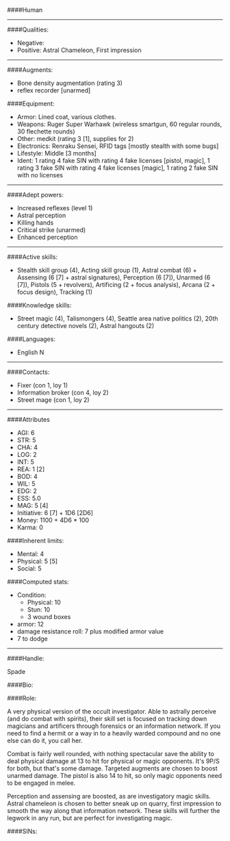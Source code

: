####Human
____
####Qualities:

- Negative: 
- Positive: Astral Chameleon, First impression

____
####Augments:

- Bone density augmentation (rating 3)
- reflex recorder [unarmed]

####Equipment:

- Armor: Lined coat, various clothes.
- Weapons: Ruger Super Warhawk (wireless smartgun, 60 regular rounds, 30 flechette rounds)
- Other: medkit (rating 3 [1], supplies for 2)
- Electronics: Renraku Sensei, RFID tags [mostly stealth with some bugs] 
- Lifestyle: Middle [3 months]
- Ident: 1 rating 4 fake SIN with rating 4 fake licenses [pistol, magic], 1 rating 3 fake SIN with rating 4 fake licenses [magic], 1 rating 2 fake SIN with no licenses

____
####Adept powers: 

- Increased reflexes (level 1)
- Astral perception
- Killing hands
- Critical strike (unarmed)
- Enhanced perception

____
####Active skills:

- Stealth skill group (4), Acting skill group (1), Astral combat (6) + Assensing (6 [7] + astral signatures), Perception (6 [7]), Unarmed (6 [7]), Pistols (5 + revolvers), Artificing (2 + focus analysis), Arcana (2 + focus design), Tracking (1)

####Knowledge skills:

- Street magic (4), Talismongers (4), Seattle area native politics (2), 20th century detective novels (2), Astral hangouts (2)

####Languages:

- English N

____
####Contacts:

- Fixer (con 1, loy 1)
- Information broker (con 4, loy 2)
- Street mage (con 1, loy 2)

____
####Attributes

- AGI: 6
- STR: 5
- CHA: 4
- LOG: 2
- INT: 5
- REA: 1 [2]
- BOD: 4
- WIL: 5
- EDG: 2
- ESS: 5.0
- MAG: 5 [4]
- Initiative: 6 [7] + 1D6 [2D6]
- Money: 1100 + 4D6 * 100
- Karma: 0

####Inherent limits:

- Mental: 4
- Physical: 5 [5]
- Social: 5

####Computed stats:

- Condition:
	- Physical: 10
	- Stun: 10
	- 3 wound boxes
- armor: 12
- damage resistance roll: 7 plus modified armor value
- 7 to dodge

____
####Handle:

Spade

####Bio:



####Role:

A very physical version of the occult investigator. Able to astrally perceive (and do combat with spirits), their skill set is focused on tracking down magicians and artificers through forensics or an information network. If you need to find a hermit or a way in to a heavily warded compound and no one else can do it, you call her. 

Combat is fairly well rounded, with nothing spectacular save the ability to deal physical damage at 13 to hit for physical or magic opponents. It's 9P/S for both, but that's some damage. Targeted augments are chosen to boost unarmed damage. The pistol is also 14 to hit, so only magic opponents need to be engaged in melee.

Perception and assensing are boosted, as are investigatory magic skills. Astral chameleon is chosen to better sneak up on quarry, first impression to smooth the way along that information network. These skills will further the legwork in any run, but are perfect for investigating magic.

####SINs: